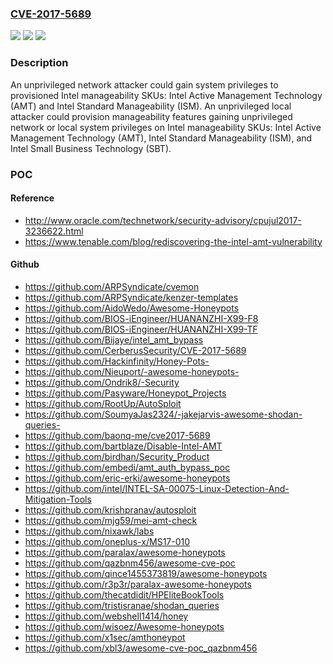 ### [CVE-2017-5689](https://cve.mitre.org/cgi-bin/cvename.cgi?name=CVE-2017-5689)
![](https://img.shields.io/static/v1?label=Product&message=Intel%20Active%20Mangement%20Technology%2C%20Intel%20Small%20Business%20Technology%2C%20Intel%20Standard%20Manageability&color=blue)
![](https://img.shields.io/static/v1?label=Version&message=n%2Fa&color=blue)
![](https://img.shields.io/static/v1?label=Vulnerability&message=Escalation%20of%20Privilege&color=brighgreen)

### Description

An unprivileged network attacker could gain system privileges to provisioned Intel manageability SKUs: Intel Active Management Technology (AMT) and Intel Standard Manageability (ISM). An unprivileged local attacker could provision manageability features gaining unprivileged network or local system privileges on Intel manageability SKUs: Intel Active Management Technology (AMT), Intel Standard Manageability (ISM), and Intel Small Business Technology (SBT).

### POC

#### Reference
- http://www.oracle.com/technetwork/security-advisory/cpujul2017-3236622.html
- https://www.tenable.com/blog/rediscovering-the-intel-amt-vulnerability

#### Github
- https://github.com/ARPSyndicate/cvemon
- https://github.com/ARPSyndicate/kenzer-templates
- https://github.com/AidoWedo/Awesome-Honeypots
- https://github.com/BIOS-iEngineer/HUANANZHI-X99-F8
- https://github.com/BIOS-iEngineer/HUANANZHI-X99-TF
- https://github.com/Bijaye/intel_amt_bypass
- https://github.com/CerberusSecurity/CVE-2017-5689
- https://github.com/Hackinfinity/Honey-Pots-
- https://github.com/Nieuport/-awesome-honeypots-
- https://github.com/Ondrik8/-Security
- https://github.com/Pasyware/Honeypot_Projects
- https://github.com/RootUp/AutoSploit
- https://github.com/SoumyaJas2324/-jakejarvis-awesome-shodan-queries-
- https://github.com/baonq-me/cve2017-5689
- https://github.com/bartblaze/Disable-Intel-AMT
- https://github.com/birdhan/Security_Product
- https://github.com/embedi/amt_auth_bypass_poc
- https://github.com/eric-erki/awesome-honeypots
- https://github.com/intel/INTEL-SA-00075-Linux-Detection-And-Mitigation-Tools
- https://github.com/krishpranav/autosploit
- https://github.com/mjg59/mei-amt-check
- https://github.com/nixawk/labs
- https://github.com/oneplus-x/MS17-010
- https://github.com/paralax/awesome-honeypots
- https://github.com/qazbnm456/awesome-cve-poc
- https://github.com/qince1455373819/awesome-honeypots
- https://github.com/r3p3r/paralax-awesome-honeypots
- https://github.com/thecatdidit/HPEliteBookTools
- https://github.com/tristisranae/shodan_queries
- https://github.com/webshell1414/honey
- https://github.com/wisoez/Awesome-honeypots
- https://github.com/x1sec/amthoneypot
- https://github.com/xbl3/awesome-cve-poc_qazbnm456

